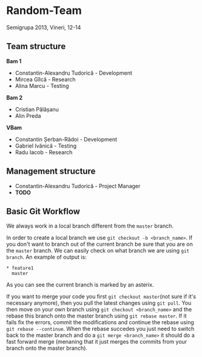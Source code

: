 Random-Team
===========

Semigrupa 2013, Vineri, 12-14

Team structure
--------------

__Bam 1__

* Constantin-Alexandru Tudorică - Development
* Mircea Gîlcă - Research
* Alina Marcu - Testing
  
__Bam 2__
* Cristian Pălășanu
* Alin Preda

__VBam__
* Constantin Șerban-Rădoi - Development
* Gabriel Ivănică - Testing
* Radu Iacob - Research


Management structure
--------------------

* Constantin-Alexandru Tudorică - Project Manager
* __TODO__

Basic Git Workflow
------------------

We always work in a local branch different from the `master` branch.

In order to create a local branch we use `git checkout -b <branch_name>`. If you don't want to branch out of the current branch be sure that you are on the `master` branch.
We can easily check on what branch we are using `git branch`. An example of output is:

```
* feature1
  master
```
As you can see the current branch is marked by an asterix.

If you want to merge your code you first `git checkout master`(not sure if it's necessary anymore), then you pull the latest changes using `git pull`.
You then move on your own branch using `git checkout <branch_name>` and the rebase this branch onto the master branch using `git rebase master`. If it fails fix the errors, commit the modifications and continue the rebase using `git rebase --continue`.
When the rebase succedes you just need to switch back to the master branch and do a `git merge <branch_name>` it should do a fast forward merge (menaning that it just merges the commits from your branch onto the master branch).


